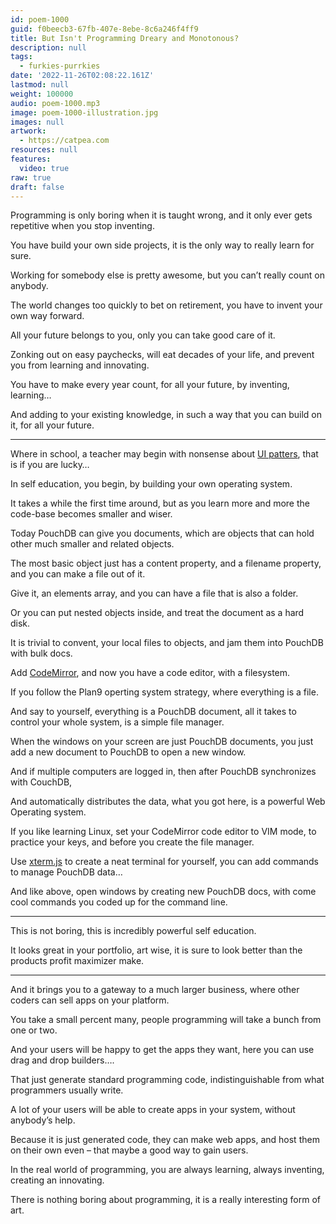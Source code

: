 ```yaml
---
id: poem-1000
guid: f0beecb3-67fb-407e-8ebe-8c6a246f4ff9
title: But Isn't Programming Dreary and Monotonous?
description: null
tags:
  - furkies-purrkies
date: '2022-11-26T02:08:22.161Z'
lastmod: null
weight: 100000
audio: poem-1000.mp3
image: poem-1000-illustration.jpg
images: null
artwork:
  - https://catpea.com
resources: null
features:
  video: true
raw: true
draft: false
---
```


Programming is only boring when it is taught wrong,
and it only ever gets repetitive when you stop inventing.

You have build your own side projects,
it is the only way to really learn for sure.

Working for somebody else is pretty awesome,
but you can’t really count on anybody.

The world changes too quickly to bet on retirement,
you have to invent your own way forward.

All your future belongs to you,
only you can take good care of it.

Zonking out on easy paychecks,
will eat decades of your life, and prevent you from learning and innovating.

You have to make every year count,
for all your future, by inventing, learning…

And adding to your existing knowledge,
in such a way that you can build on it, for all your future.

---

Where in school, a teacher may begin with nonsense about [UI patters][1],
that is if you are lucky…

In self education, you begin,
by building your own operating system.

It takes a while the first time around,
but as you learn more and more the code-base becomes smaller and wiser.

Today PouchDB can give you documents,
which are objects that can hold other much smaller and related objects.

The most basic object just has a content property,
and a filename property, and you can make a file out of it.

Give it, an elements array,
and you can have a file that is also a folder.

Or you can put nested objects inside,
and treat the document as a hard disk.

It is trivial to convent, your local files to objects,
and jam them into PouchDB with bulk docs.

Add [CodeMirror][2], and now you have a code editor,
with a filesystem.

If you follow the Plan9 operting system strategy,
where everything is a file.

And say to yourself, everything is a PouchDB document,
all it takes to control your whole system, is a simple file manager.

When the windows on your screen are just PouchDB documents,
you just add a new document to PouchDB to open a new window.

And if multiple computers are logged in,
then after PouchDB synchronizes with CouchDB,

And automatically distributes the data,
what you got here, is a powerful Web Operating system.

If you like learning Linux, set your CodeMirror code editor to VIM mode,
to practice your keys, and before you create the file manager.

Use [xterm.js][0] to create a neat terminal for yourself,
you can add commands to manage PouchDB data…

And like above, open windows by creating new PouchDB docs,
with come cool commands you coded up for the command line.

---

This is not boring,
this is incredibly powerful self education.

It looks great in your portfolio,
art wise, it is sure to look better than the products profit maximizer make.

---

And it brings you to a gateway to a much larger business,
where other coders can sell apps on your platform.

You take a small percent many,
people programming will take a bunch from one or two.

And your users will be happy to get the apps they want,
here you can use drag and drop builders….

That just generate standard programming code,
indistinguishable from what programmers usually write.

A lot of your users will be able to create apps in your system,
without anybody’s help.

Because it is just generated code, they can make web apps,
and host them on their own even – that maybe a good way to gain users.

In the real world of programming, you are always learning,
always inventing, creating an innovating.

There is nothing boring about programming,
it is a really interesting form of art.

[0]: https://xtermjs.org/
[1]: https://ui-patterns.com/patterns
[2]: https://codemirror.net/try/
